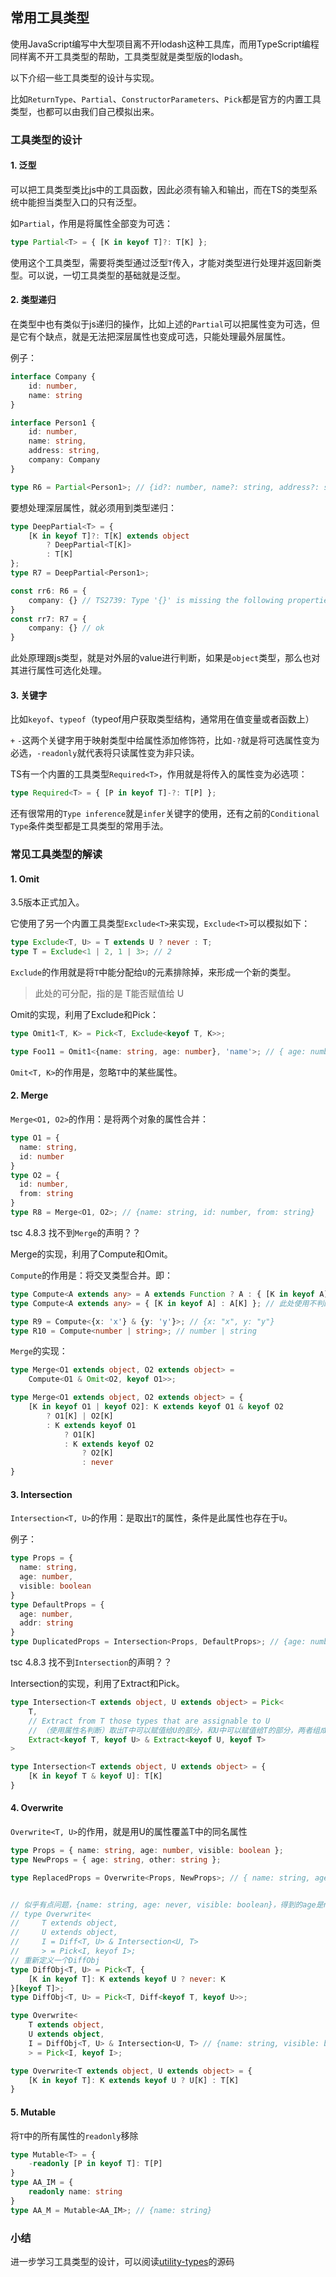 ## 常用工具类型

使用JavaScript编写中大型项目离不开lodash这种工具库，而用TypeScript编程同样离不开工具类型的帮助，工具类型就是类型版的lodash。

以下介绍一些工具类型的设计与实现。

比如`ReturnType`、`Partial`、`ConstructorParameters`、`Pick`都是官方的内置工具类型，也都可以由我们自己模拟出来。



### 工具类型的设计

#### 1. 泛型

可以把工具类型类比js中的工具函数，因此必须有输入和输出，而在TS的类型系统中能担当类型入口的只有泛型。

如`Partial`，作用是将属性全部变为可选：

```typescript
type Partial<T> = { [K in keyof T]?: T[K] };
```

使用这个工具类型，需要将类型通过泛型`T`传入，才能对类型进行处理并返回新类型。可以说，一切工具类型的基础就是泛型。

#### 2. 类型递归

在类型中也有类似于js递归的操作，比如上述的`Partial`可以把属性变为可选，但是它有个缺点，就是无法把深层属性也变成可选，只能处理最外层属性。

例子：

```typescript
interface Company {
    id: number,
    name: string
}

interface Person1 {
    id: number,
    name: string,
    address: string,
    company: Company
}

type R6 = Partial<Person1>; // {id?: number, name?: string, address?: string, company?: Company}
```

要想处理深层属性，就必须用到类型递归：

```typescript
type DeepPartial<T> = {
    [K in keyof T]?: T[K] extends object
        ? DeepPartial<T[K]>
        : T[K]
};
type R7 = DeepPartial<Person1>;

const rr6: R6 = {
    company: {} // TS2739: Type '{}' is missing the following properties from type 'Company': id, name
}
const rr7: R7 = {
    company: {} // ok
}
```

此处原理跟js类型，就是对外层的value进行判断，如果是`object`类型，那么也对其进行属性可选化处理。

#### 3. 关键字

比如`keyof`、`typeof`（typeof用户获取类型结构，通常用在值变量或者函数上）

`+` `-`这两个关键字用于映射类型中给属性添加修饰符，比如`-?`就是将可选属性变为必选，`-readonly`就代表将只读属性变为非只读。

TS有一个内置的工具类型`Required<T>`，作用就是将传入的属性变为必选项：

```typescript
type Required<T> = { [P in keyof T]-?: T[P] };
```

还有很常用的`Type inference`就是`infer`关键字的使用，还有之前的`Conditional Type`条件类型都是工具类型的常用手法。



### 常见工具类型的解读

#### 1. Omit

3.5版本正式加入。

它使用了另一个内置工具类型`Exclude<T>`来实现，`Exclude<T>`可以模拟如下：

```typescript
type Exclude<T, U> = T extends U ? never : T;
type T = Exclude<1 | 2, 1 | 3>; // 2
```

`Exclude`的作用就是将`T`中能分配给`U`的元素排除掉，来形成一个新的类型。

> 此处的可分配，指的是 T能否赋值给 U

Omit的实现，利用了Exclude和Pick：

```typescript
type Omit1<T, K> = Pick<T, Exclude<keyof T, K>>;

type Foo11 = Omit1<{name: string, age: number}, 'name'>; // { age: number }
```

`Omit<T, K>`的作用是，忽略`T`中的某些属性。

#### 2. Merge

`Merge<O1, O2>`的作用：是将两个对象的属性合并：

```typescript
type O1 = {
  name: string,
  id: number
}
type O2 = {
  id: number,
  from: string
}
type R8 = Merge<O1, O2>; // {name: string, id: number, from: string}
```

tsc 4.8.3 找不到`Merge`的声明？？

Merge的实现，利用了Compute和Omit。

`Compute`的作用是：将交叉类型合并。即：

```typescript
type Compute<A extends any> = A extends Function ? A : { [K in keyof A] : A[K] };
type Compute<A extends any> = { [K in keyof A] : A[K] }; // 此处使用不判断函数类型也可

type R9 = Compute<{x: 'x'} & {y: 'y'}>; // {x: "x", y: "y"}
type R10 = Compute<number | string>; // number | string
```

`Merge`的实现：

```typescript
type Merge<O1 extends object, O2 extends object> =
    Compute<O1 & Omit<O2, keyof O1>>;

type Merge<O1 extends object, O2 extends object> = {
    [K in keyof O1 | keyof O2]: K extends keyof O1 & keyof O2
        ? O1[K] | O2[K]
        : K extends keyof O1
            ? O1[K]
            : K extends keyof O2
                ? O2[K]
                : never
}
```

#### 3. Intersection

`Intersection<T, U>`的作用：是取出`T`的属性，条件是此属性也存在于`U`。

例子：

```typescript
type Props = {
  name: string,
  age: number,
  visible: boolean
}
type DefaultProps = {
  age: number,
  addr: string
}
type DuplicatedProps = Intersection<Props, DefaultProps>; // {age: number}
```

tsc 4.8.3 找不到`Intersection`的声明？？

Intersection的实现，利用了Extract和Pick。

```typescript
type Intersection<T extends object, U extends object> = Pick<
    T,
    // Extract from T those types that are assignable to U
    // （使用属性名判断）取出T中可以赋值给U的部分，和U中可以赋值给T的部分，两者组成交叉类型
    Extract<keyof T, keyof U> & Extract<keyof U, keyof T>
>

type Intersection<T extends object, U extends object> = {
    [K in keyof T & keyof U]: T[K]
}
```

#### 4. Overwrite

`Overwrite<T, U>`的作用，就是用U的属性覆盖T中的同名属性

```typescript
type Props = { name: string, age: number, visible: boolean };
type NewProps = { age: string, other: string };

type ReplacedProps = Overwrite<Props, NewProps>; // { name: string, age: string, visible: boolean }
```

```typescript

// 似乎有点问题，{name: string, age: never, visible: boolean}，得到的age是never，而不是预期的string
// type Overwrite<
//     T extends object,
//     U extends object,
//     I = Diff<T, U> & Intersection<U, T>
//     > = Pick<I, keyof I>;
// 重新定义一个DiffObj
type DiffObj<T, U> = Pick<T, {
    [K in keyof T]: K extends keyof U ? never: K
}[keyof T]>;
type DiffObj<T, U> = Pick<T, Diff<keyof T, keyof U>>;

type Overwrite<
    T extends object,
    U extends object,
    I = DiffObj<T, U> & Intersection<U, T> // {name: string, visible: boolean} & {age: string}
    > = Pick<I, keyof I>;

type Overwrite<T extends object, U extends object> = {
    [K in keyof T]: K extends keyof U ? U[K] : T[K]
}
```

#### 5. Mutable

将`T`中的所有属性的`readonly`移除

```typescript
type Mutable<T> = {
    -readonly [P in keyof T]: T[P]
}
type AA_IM = {
    readonly name: string
}
type AA_M = Mutable<AA_IM>; // {name: string}
```



### 小结

进一步学习工具类型的设计，可以阅读[utility-types](https://github.com/piotrwitek/utility-types)的源码
